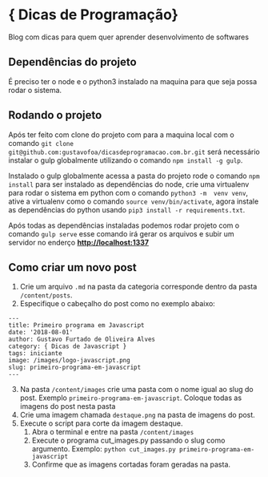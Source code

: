 # { Dicas de Programação}

Blog com dicas para quem quer aprender desenvolvimento de softwares

## Dependências do projeto

É preciso ter o node e o python3 instalado na maquina para que seja possa rodar o sistema.

## Rodando o projeto

Após ter feito com clone do projeto com para a maquina local
com o comando `git clone git@github.com:gustavofoa/dicasdeprogramacao.com.br.git` 
será necessário instalar o gulp globalmente utilizando 
o comando `npm install -g gulp`.

Instalado o gulp globalmente acessa a pasta do projeto rode 
o comando `npm install` para ser instalado as dependências do node, 
crie uma virtualenv para rodar o sistema em python com 
o comando `python3 -m  venv venv`, 
ative a virtualenv como o comando `source venv/bin/activate`, 
agora instale as dependências do python 
usando `pip3 install -r requirements.txt`.

Após todas as dependências instaladas podemos rodar projeto com 
o comando `gulp serve` esse comando irá gerar os arquivos 
e subir um servidor no enderço **<http://localhost:1337>**

## Como criar um novo post

1. Crie um arquivo `.md` na pasta da categoria corresponde
dentro da pasta `/content/posts`.
2. Especifique o cabeçalho do post como no exemplo abaixo:

```
---
title: Primeiro programa em Javascript
date: '2018-08-01'
author: Gustavo Furtado de Oliveira Alves
category: { Dicas de Javascript }
tags: iniciante
image: /images/logo-javascript.png
slug: primeiro-programa-em-javascript
---
```

3. Na pasta `/content/images` crie uma pasta com o nome igual ao slug do post.
Exemplo `primeiro-programa-em-javascript`. Coloque todas as imagens do post nesta pasta
4. Crie uma imagem chamada `destaque.png` na pasta de imagens do post.
5. Execute o script para corte da imagem destaque. 
   1. Abra o terminal e entre na pasta `/content/images`
   2. Execute o programa cut_images.py passando o slug como argumento.
   Exemplo: `python cut_images.py primeiro-programa-em-javascript`
   3. Confirme que as imagens cortadas foram geradas na pasta.